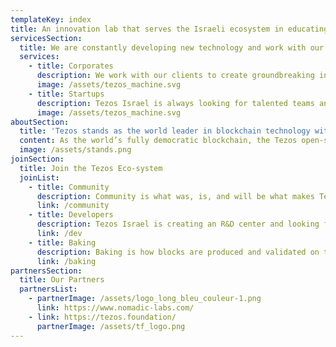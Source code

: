 ```yaml
---
templateKey: index
title: An innovation lab that serves the Israeli ecosystem in educating, training, and onboarding blockchain technology.
servicesSection:
  title: We are constantly developing new technology and work with our partners to understand the potential advantages of Tezos, and through our R&D center, create new innovative ways for their practical business use cases.
  services:
    - title: Corporates
      description: We work with our clients to create groundbreaking innovative solutions that will serve their global customer base.
      image: /assets/tezos_machine.svg
    - title: Startups
      description: Tezos Israel is always looking for talented teams and entrepreneurs to build great ventures and join the Tezos ecosystem.
      image: /assets/tezos_machine.svg
aboutSection:
  title: 'Tezos stands as the world leader in blockchain technology with institutional grade security standards. '
  content: As the world’s fully democratic blockchain, the Tezos open-source platform, has an ever-growing community and ecosystem with to go along with it. Due to its ethical approach it is already used and supported by the French and Singaporean Governments, French Military, and over 50 startups and projects worldwide.
  image: /assets/stands.png
joinSection:
  title: Join the Tezos Eco-system
  joinList:
    - title: Community
      description: Community is what was, is, and will be what makes Tezos so special. Join us, it’s free.
      link: /community
    - title: Developers
      description: Tezos Israel is creating an R&D center and looking for talented, experienced developers to add to our team.
      link: /dev
    - title: Baking
      description: Baking is how blocks are produced and validated on the Tezos blockchain.
      link: /baking
partnersSection:
  title: Our Partners
  partnersList:
    - partnerImage: /assets/logo_long_bleu_couleur-1.png
      link: https://www.nomadic-labs.com/
    - link: https://tezos.foundation/
      partnerImage: /assets/tf_logo.png
---
```

